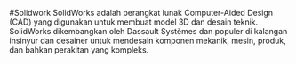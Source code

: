 #Solidwork
SolidWorks adalah perangkat lunak Computer-Aided Design (CAD) yang digunakan untuk membuat model 3D dan desain teknik. 
SolidWorks dikembangkan oleh Dassault Systèmes dan populer di kalangan insinyur dan desainer untuk mendesain komponen mekanik, mesin, produk, dan bahkan perakitan yang kompleks.
